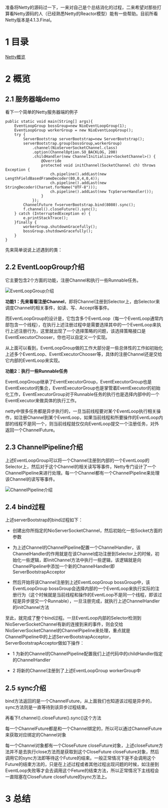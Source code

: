 准备将Netty的源码过一下，一来对自己是个总结消化的过程，二来希望对那些打算看Netty源码的人（已经熟悉Netty的Reactor模型）能有一些帮助。目前所看Netty版本是4.1.3.Final。

# 1 目录

[Netty概览]()

# 2 概览

## 2.1 服务器端demo

看下一个简单的Netty服务器端的例子

	public static void main(String[] args){
		EventLoopGroup bossGroup=new NioEventLoopGroup(1);
		EventLoopGroup workerGroup = new NioEventLoopGroup();
		try {
			ServerBootstrap serverBootstrap=new ServerBootstrap();
			serverBootstrap.group(bossGroup,workerGroup)
				.channel(NioServerSocketChannel.class)
				.option(ChannelOption.SO_BACKLOG, 200)
				.childHandler(new ChannelInitializer<SocketChannel>() {
					@Override
					protected void initChannel(SocketChannel ch) throws Exception {
						ch.pipeline().addLast(new LengthFieldBasedFrameDecoder(80,0,4,0,4));
						ch.pipeline().addLast(new StringDecoder(Charset.forName("UTF-8")));
						ch.pipeline().addLast(new TcpServerHandler());
					}
				});
			ChannelFuture f=serverBootstrap.bind(8080).sync();
			f.channel().closeFuture().sync();
		} catch (InterruptedException e) {
			e.printStackTrace();
		}finally {  
            workerGroup.shutdownGracefully();  
            bossGroup.shutdownGracefully();  
        }  
	}

先来简单说说上述遇到的类：

## 2.2 EventLoopGroup介绍

它主要包含2个方面的功能，注册Channel和执行一些Runnable任务。

![EventLoopGroup介绍](https://static.oschina.net/uploads/img/201608/06184758_9ZPc.png "EventLoopGroup介绍")

**功能1：先来看看注册Channel**，即将Channel注册到Selector上，由Selector来调度Channel的相关事件，如读、写、Accept等事件。

而EventLoopGroup的设计是，它包含多个EventLoop（每一个EventLoop通常内部包含一个线程），在执行上述注册过程中是需要选择其中的一个EventLoop来执行上述注册行为，这里就出现了一个选择策略的问题，该选择策略接口是EventExecutorChooser，你也可以自定义一个实现。

从上面可以看到，EventLoopGroup做的工作大部分是一些总体性的工作如初始化上述多个EventLoop、EventExecutorChooser等，具体的注册Channel还是交给它内部的EventLoop来实现。

**功能2：执行一些Runnable任务**

EventLoopGroup继承了EventExecutorGroup，EventExecutorGroup也是EventExecutor的集合，EventExecutorGroup也是掌管着EventExecutor的初始化工作，EventExecutorGroup对于Runnable任务的执行也是选择内部中的一个EventExecutor来做具体的执行工作。

netty中很多任务都是异步执行的，一旦当前线程要对某个EventLoop执行相关操作，如注册Channel到某个EventLoop，如果当前线程和所要操作的EventLoop内部的线程不是同一个，则当前线程就仅仅向EventLoop提交一个注册任务，对外返回一个ChannelFuture。

## 2.3 ChannelPipeline介绍

上述EventLoopGroup可以将一个Channel注册到内部的一个EventLoop的Selector上，然后对于这个Channel的相关读写等事件，Netty专门设计了一个ChannelPipeline来进行处理。每一个Channel都有一个ChannelPipeline来处理该Channel的读写等事件。

![ChannelPipeline介绍](https://static.oschina.net/uploads/img/201608/06193041_FLD8.png "ChannelPipeline介绍")

## 2.4 bind过程

上述serverBootstrap的bind过程如下：

-	创建出你所指定的NioServerSocketChannel，然后初始化一些Socket方面的参数

-	为上述Channel的ChannelPipeline配置一个ChannelHandler，该ChannelHandler的作用就是在该Channel成功注册到Selector上的时候，初始化一些逻辑，即initChannel方法中执行一些逻辑，该逻辑就是向ChannelPipeline中添加一个新的ChannelHandler即ServerBootstrapAcceptor

-	然后开始将该Channel注册到上述EventLoopGroup bossGroup中，该EventLoopGroup bossGroup会选择内部的一个EventLoop来执行实际的注册行为（这个时候就是当前线程和操作的EventLoop不是同一个线程，即该过程是异步提交一个Runnable），一旦注册完成，就执行上述ChannelHandler的initChannel方法


至此，就完成了整个bind过程。一旦EventLoop内部的Selector检测到NioServerSocketChannel有新的连接到来的事件，则会交给NioServerSocketChannel的ChannelPipeline来处理，重点就是ChannelPipeline中的上述ServerBootstrapAcceptor，ServerBootstrapAcceptor做如下操作：

-	1 为新的Channel的ChannelPipeline配置我们上述代码中的childHandler指定的ChannelHandler

-	2 将新的Channel注册到了上述EventLoopGroup workerGroup中

## 2.5 sync介绍

bind方法返回的是一个ChannelFuture，从上面我们也知道该过程是异步的，sync方法则是一直等待到该异步过程结束。

再看下f.channel().closeFuture().sync()这个方法

每一个ChannelFuture都是和一个Channel绑定的，所以可以通过ChannelFuture来获取对应绑定的Channel对象

每一个Channel对象都有一个CloseFuture closeFuture对象，上述closeFuture方法并不是去执行close方法而是获取到这个CloseFuture closeFuture对象，然后调用它的sync方法即等待这个Future的结束。一般正常情况下是不会调用这个Future的结束方法的，只是在上述过程或者其他过程出现问题的时候，如注册到EventLoop失败等才会去调用这个Feture的结束方法，所以正常情况下主线程会一直阻塞在CloseFuture closeFuture的sync方法上。

# 3 总结

